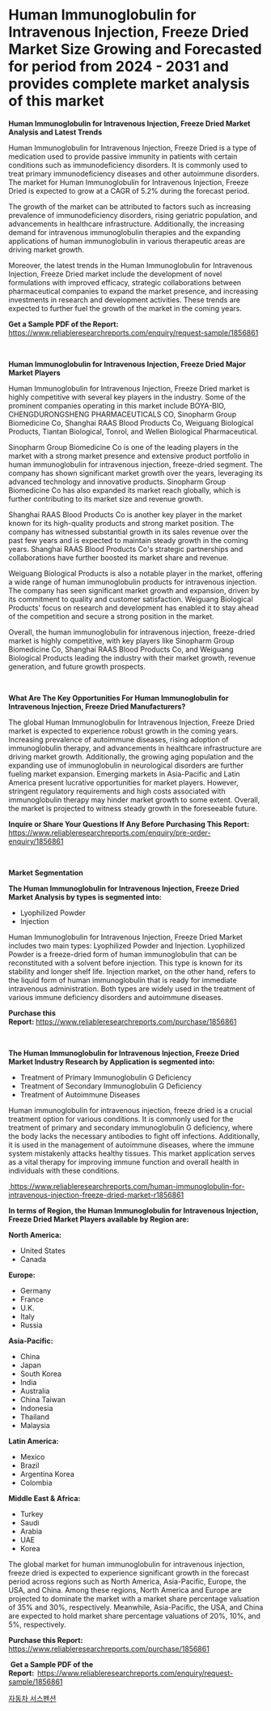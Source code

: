 <p><h1>Human Immunoglobulin for Intravenous Injection, Freeze Dried Market Size Growing and Forecasted for period from 2024 - 2031 and provides complete market analysis of this market</h1></p><p><strong>Human Immunoglobulin for Intravenous Injection, Freeze Dried Market Analysis and Latest Trends</strong></p>
<p><p>Human Immunoglobulin for Intravenous Injection, Freeze Dried is a type of medication used to provide passive immunity in patients with certain conditions such as immunodeficiency disorders. It is commonly used to treat primary immunodeficiency diseases and other autoimmune disorders. The market for Human Immunoglobulin for Intravenous Injection, Freeze Dried is expected to grow at a CAGR of 5.2% during the forecast period.</p><p>The growth of the market can be attributed to factors such as increasing prevalence of immunodeficiency disorders, rising geriatric population, and advancements in healthcare infrastructure. Additionally, the increasing demand for intravenous immunoglobulin therapies and the expanding applications of human immunoglobulin in various therapeutic areas are driving market growth. </p><p>Moreover, the latest trends in the Human Immunoglobulin for Intravenous Injection, Freeze Dried market include the development of novel formulations with improved efficacy, strategic collaborations between pharmaceutical companies to expand the market presence, and increasing investments in research and development activities. These trends are expected to further fuel the growth of the market in the coming years.</p></p>
<p><strong>Get a Sample PDF of the Report:&nbsp;</strong> <a href="https://www.reliableresearchreports.com/enquiry/request-sample/1856861">https://www.reliableresearchreports.com/enquiry/request-sample/1856861</a></p>
<p>&nbsp;</p>
<p><strong>Human Immunoglobulin for Intravenous Injection, Freeze Dried Major Market Players</strong></p>
<p><p>Human Immunoglobulin for Intravenous Injection, Freeze Dried market is highly competitive with several key players in the industry. Some of the prominent companies operating in this market include BOYA-BIO, CHENGDURONGSHENG PHARMACEUTICALS CO, Sinopharm Group Biomedicine Co, Shanghai RAAS Blood Products Co, Weiguang Biological Products, Tiantan Biological, Tonrol, and Wellen Biological Pharmaceutical. </p><p>Sinopharm Group Biomedicine Co is one of the leading players in the market with a strong market presence and extensive product portfolio in human immunoglobulin for intravenous injection, freeze-dried segment. The company has shown significant market growth over the years, leveraging its advanced technology and innovative products. Sinopharm Group Biomedicine Co has also expanded its market reach globally, which is further contributing to its market size and revenue growth.</p><p>Shanghai RAAS Blood Products Co is another key player in the market known for its high-quality products and strong market position. The company has witnessed substantial growth in its sales revenue over the past few years and is expected to maintain steady growth in the coming years. Shanghai RAAS Blood Products Co's strategic partnerships and collaborations have further boosted its market share and revenue.</p><p>Weiguang Biological Products is also a notable player in the market, offering a wide range of human immunoglobulin products for intravenous injection. The company has seen significant market growth and expansion, driven by its commitment to quality and customer satisfaction. Weiguang Biological Products' focus on research and development has enabled it to stay ahead of the competition and secure a strong position in the market.</p><p>Overall, the human immunoglobulin for intravenous injection, freeze-dried market is highly competitive, with key players like Sinopharm Group Biomedicine Co, Shanghai RAAS Blood Products Co, and Weiguang Biological Products leading the industry with their market growth, revenue generation, and future growth prospects.</p></p>
<p>&nbsp;</p>
<p><strong>What Are The Key Opportunities For Human Immunoglobulin for Intravenous Injection, Freeze Dried Manufacturers?</strong></p>
<p><p>The global Human Immunoglobulin for Intravenous Injection, Freeze Dried market is expected to experience robust growth in the coming years. Increasing prevalence of autoimmune diseases, rising adoption of immunoglobulin therapy, and advancements in healthcare infrastructure are driving market growth. Additionally, the growing aging population and the expanding use of immunoglobulin in neurological disorders are further fueling market expansion. Emerging markets in Asia-Pacific and Latin America present lucrative opportunities for market players. However, stringent regulatory requirements and high costs associated with immunoglobulin therapy may hinder market growth to some extent. Overall, the market is projected to witness steady growth in the foreseeable future.</p></p>
<p><strong>Inquire or Share Your Questions If Any Before Purchasing This Report:</strong> <a href="https://www.reliableresearchreports.com/enquiry/pre-order-enquiry/1856861">https://www.reliableresearchreports.com/enquiry/pre-order-enquiry/1856861</a></p>
<p>&nbsp;</p>
<p><strong>Market Segmentation</strong></p>
<p><strong>The Human Immunoglobulin for Intravenous Injection, Freeze Dried Market Analysis by types is segmented into:</strong></p>
<p><ul><li>Lyophilized Powder</li><li>Injection</li></ul></p>
<p><p>Human Immunoglobulin for Intravenous Injection, Freeze Dried Market includes two main types: Lyophilized Powder and Injection. Lyophilized Powder is a freeze-dried form of human immunoglobulin that can be reconstituted with a solvent before injection. This type is known for its stability and longer shelf life. Injection market, on the other hand, refers to the liquid form of human immunoglobulin that is ready for immediate intravenous administration. Both types are widely used in the treatment of various immune deficiency disorders and autoimmune diseases.</p></p>
<p><strong>Purchase this Report:&nbsp;</strong><a href="https://www.reliableresearchreports.com/purchase/1856861">https://www.reliableresearchreports.com/purchase/1856861</a></p>
<p>&nbsp;</p>
<p><strong>The Human Immunoglobulin for Intravenous Injection, Freeze Dried Market Industry Research by Application is segmented into:</strong></p>
<p><ul><li>Treatment of Primary Immunoglobulin G Deficiency</li><li>Treatment of Secondary Immunoglobulin G Deficiency</li><li>Treatment of Autoimmune Diseases</li></ul></p>
<p><p>Human immunoglobulin for intravenous injection, freeze dried is a crucial treatment option for various conditions. It is commonly used for the treatment of primary and secondary immunoglobulin G deficiency, where the body lacks the necessary antibodies to fight off infections. Additionally, it is used in the management of autoimmune diseases, where the immune system mistakenly attacks healthy tissues. This market application serves as a vital therapy for improving immune function and overall health in individuals with these conditions.</p></p>
<p><a href="https://www.reliableresearchreports.com/human-immunoglobulin-for-intravenous-injection-freeze-dried-market-r1856861">&nbsp;https://www.reliableresearchreports.com/human-immunoglobulin-for-intravenous-injection-freeze-dried-market-r1856861</a></p>
<p><strong>In terms of Region, the Human Immunoglobulin for Intravenous Injection, Freeze Dried Market Players available by Region are:</strong></p>
<p>
    <p> <strong> North America: </strong>
        <ul>
            <li>United States</li>
            <li>Canada</li>
        </ul>
        </p> 
    <p> <strong> Europe: </strong>
        <ul>
            <li>Germany</li>
            <li>France</li>
            <li>U.K.</li>
            <li>Italy</li>
            <li>Russia</li>
        </ul>
        </p> 
    <p> <strong> Asia-Pacific: </strong>
        <ul>
            <li>China</li>
            <li>Japan</li>
            <li>South Korea</li>
            <li>India</li>
            <li>Australia</li>
            <li>China Taiwan</li>
            <li>Indonesia</li>
            <li>Thailand</li>
            <li>Malaysia</li>
        </ul>
        </p> 
    <p> <strong> Latin America: </strong>
        <ul>
            <li>Mexico</li>
            <li>Brazil</li>
            <li>Argentina Korea</li>
            <li>Colombia</li>
        </ul>
        </p> 
    <p> <strong> Middle East & Africa: </strong>
        <ul>
            <li>Turkey</li>
            <li>Saudi</li>
            <li>Arabia</li>
            <li>UAE</li>
            <li>Korea</li>
        </ul>
    </p>
    </p>
<p><p>The global market for human immunoglobulin for intravenous injection, freeze dried is expected to experience significant growth in the forecast period across regions such as North America, Asia-Pacific, Europe, the USA, and China. Among these regions, North America and Europe are projected to dominate the market with a market share percentage valuation of 35% and 30%, respectively. Meanwhile, Asia-Pacific, the USA, and China are expected to hold market share percentage valuations of 20%, 10%, and 5%, respectively.</p></p>
<p><strong>Purchase this Report: </strong><a href="https://www.reliableresearchreports.com/purchase/1856861">https://www.reliableresearchreports.com/purchase/1856861</a></p>
<p>&nbsp;<strong>Get a Sample PDF of the Report:&nbsp;&nbsp;</strong><a href="https://www.reliableresearchreports.com/enquiry/request-sample/1856861">https://www.reliableresearchreports.com/enquiry/request-sample/1856861</a></p>
<p><strong></strong></p>
<p><p><a href="https://github.com/kein8762/Market-Research-Report-List-2/blob/main/4894676186870.md">자동차 서스펜션</a></p></p>